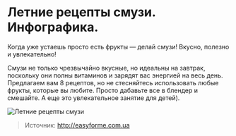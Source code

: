 # Летние рецепты смузи. Инфографика.
Когда уже устаешь просто есть фрукты — делай смузи! Вкусно, полезно и увлекательно! 

Смузи не только чрезвычайно вкусные, но идеальны на завтрак, поскольку они полны витаминов и зарядят вас энергией на весь день. Предлагаем вам 8 рецептов, но не стесняйтесь использовать любые фрукты, которые вы любите. Просто дабавьте все в блендер и смешайте. А еще это увлекательное занятие для детей).

![Летние рецепты смузи](/images/Kulinar/Napitki/receptu_smyzi2.jpg 'Летние рецепты смузи')

> Источник: http://easyforme.com.ua
